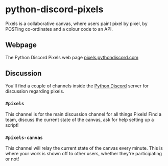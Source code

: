 # python-discord-pixels
Pixels is a collaborative canvas, where users paint pixel by pixel, by POSTing co-ordinates and a colour code to an API.

## Webpage 

The Python Discord Pixels web page [pixels.pythondiscord.com](pixels.pythondiscord.com)

## Discussion

You'll find a couple of channels inside the [Python Discord](https://discord.gg/python) server for discussion regarding pixels.

### `#pixels`

This channel is for the main discussion channel for all things Pixels! Find a team, discuss the current state of the canvas, ask for help setting up a script!

### `#pixels-canvas`

This channel will relay the current state of the canvas every minute. This is where your work is shown off to other users, whether they're participating or not!
